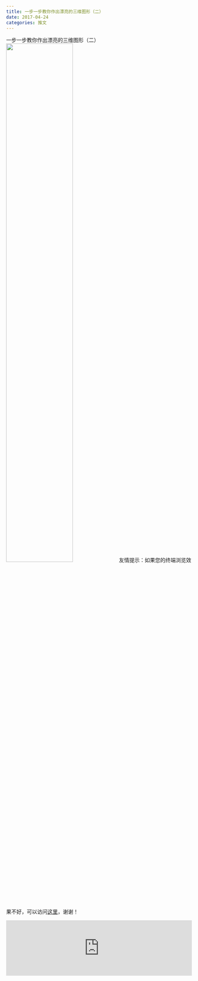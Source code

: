```yaml
---
title: 一步一步教你作出漂亮的三维图形（二）
date: 2017-04-24
categories: 推文
---
```

一步一步教你作出漂亮的三维图形（二）
<img src="http://mmbiz.qpic.cn/mmbiz_jpg/ACviaWTBFxhZyEVz2g1yVeIdB1jHoMicnkeyWKt5awy36hWW9S9NRMOdq5RzEI5IWSpibcFcKdZlHENsDhxbtPfVQ/0?wx_fmt=jpeg" style="width: 60%; height: auto;"/><!--more-->
友情提示：如果您的终端浏览效果不好，可以访问[这里](https://stata-club.github.io/stata_article/2017-04-24.html)，谢谢！
<iframe src="https://stata-club.github.io/stata_article/2017-04-24.html" id="iframepage" frameborder="0" scrolling="no" marginheight="0" marginwidth="0" width="100%" onLoad="iFrameHeight()"></iframe>
<script type="text/javascript" language="javascript">
function iFrameHeight() {
var ifm= document.getElementById("iframepage");
var subWeb = document.frames ? document.frames["iframepage"].document : ifm.contentDocument;   
if(ifm != null && subWeb != null) {
 ifm.height = subWeb.body.scrollHeight;
} 
} 
</script> 
